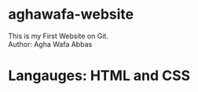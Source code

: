 # aghawafa-website
This is my First Website on Git.
<br>
Author: Agha Wafa Abbas
<br>
<h1>Langauges: HTML and CSS</h1>
